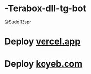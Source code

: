 # -Terabox-dll-tg-bot
@SudoR2spr

# Deploy [vercel.app](https://vercel.com/)

# Deploy [koyeb.com](https://koyeb.com/)
